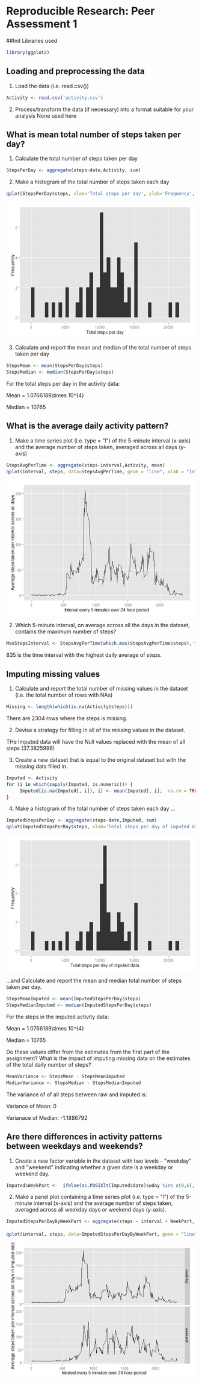 # Reproducible Research: Peer Assessment 1 


##Init
Libraries used

```r
library(ggplot2)
```


## Loading and preprocessing the data

1. Load the data (i.e. read.csv())


```r
Activity <- read.csv('activity.csv')
```

2. Process/transform the data (if necessary) into a format suitable for your analysis
None used here


## What is mean total number of steps taken per day?

1. Calculate the total number of steps taken per day

```r
StepsPerDay <- aggregate(steps~date,Activity, sum)
```
2. Make a histogram of the total number of steps taken each day

```r
qplot(StepsPerDay$steps, xlab='Total steps per day', ylab='Frequency', binwidth=500)
```

![](./PA1_template_files/figure-html/unnamed-chunk-4-1.png) 

3. Calculate and report the mean and median of the total number of steps taken per day


```r
StepsMean <- mean(StepsPerDay$steps)
StepsMedian <- median(StepsPerDay$steps)
```

For the total steps per day in the activity data:

Mean = 1.0766189\times 10^{4}

Median = 10765


## What is the average daily activity pattern?
1. Make a time series plot (i.e. type = "l") of the 5-minute interval (x-axis) and the average number of steps taken, averaged across all days (y-axis)


```r
StepsAvgPerTime <- aggregate(steps~interval,Activity, mean)
qplot(interval, steps, data=StepsAvgPerTime, geom = "line", xlab = "Interval every 5 minutes over 24 hour period", ylab="Average steps taken per interval across all days")
```

![](./PA1_template_files/figure-html/unnamed-chunk-6-1.png) 


2. Which 5-minute interval, on average across all the days in the dataset, contains the maximum number of steps?

```r
MaxStepsInterval <- StepsAvgPerTime[which.max(StepsAvgPerTime$steps),'interval']
```

835 is the time interval with the highest daily average of steps.


## Imputing missing values
1. Calculate and report the total number of missing values in the dataset (i.e. the total number of rows with NAs)

```r
Missing <- length(which(is.na(Activity$steps)))
```
There are 2304 rows where the steps is missing.


2. Devise a strategy for filling in all of the missing values in the dataset. 

THe Imputed data will have the Null values replaced with the mean of all steps (37.3825996)


3. Create a new dataset that is equal to the original dataset but with the missing data filled in.


```r
Imputed <- Activity
for (i in which(sapply(Imputed, is.numeric))) {
     Imputed[is.na(Imputed[, i]), i] <- mean(Imputed[, i],  na.rm = TRUE)
}
```


4. Make a histogram of the total number of steps taken each day ...


```r
ImputedStepsPerDay <- aggregate(steps~date,Imputed, sum)
qplot(ImputedStepsPerDay$steps, xlab='Total steps per day of imputed data', ylab='Frequency', binwidth=500)
```

![](./PA1_template_files/figure-html/unnamed-chunk-10-1.png) 


...and Calculate and report the mean and median total number of steps taken per day. 


```r
StepsMeanImputed <- mean(ImputedStepsPerDay$steps)
StepsMedianImputed <- median(ImputedStepsPerDay$steps)
```


For the steps in the imputed activity data:

Mean = 1.0766189\times 10^{4}

Median = 10765


Do these values differ from the estimates from the first part of the assignment? What is the impact of imputing missing data on the estimates of the total daily number of steps?


```r
MeanVariance <- StepsMean - StepsMeanImputed
MedianVariance <- StepsMedian - StepsMedianImputed
```

The variance of of all steps between raw and imputed is:

Variance of Mean: 0

Varianace of Median: -1.1886792



## Are there differences in activity patterns between weekdays and weekends?
1. Create a new factor variable in the dataset with two levels - "weekday" and "weekend" indicating whether a given date is a weekday or weekend day.


```r
Imputed$WeekPart <-  ifelse(as.POSIXlt(Imputed$date)$wday %in% c(0,6), 'weekend', 'weekday')
```

2. Make a panel plot containing a time series plot (i.e. type = "l") of the 5-minute interval (x-axis) and the average number of steps taken, averaged across all weekday days or weekend days (y-axis).


```r
ImputedStepsPerDayByWeekPart <- aggregate(steps ~ interval + WeekPart, data=Imputed, mean)

qplot(interval, steps, data=ImputedStepsPerDayByWeekPart, geom = "line", xlab = "Interval every 5 minutes over 24 hour period", ylab="Average steps taken per interval across all days in imputed data", facets="WeekPart ~ .")
```

![](./PA1_template_files/figure-html/unnamed-chunk-14-1.png) 
